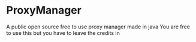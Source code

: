 # ProxyManager
A public open source free to use proxy manager made in java
You are free to use this but you have to leave the credits in
